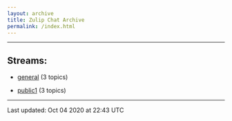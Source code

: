 ```yaml
---
layout: archive
title: Zulip Chat Archive
permalink: /index.html
---
```


---

## Streams:

* [general](stream/228424-general/index.html) (3 topics)

* [public1](stream/228426-public1/index.html) (3 topics)

<hr><p>Last updated: Oct 04 2020 at 22:43 UTC</p>